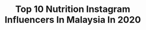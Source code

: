---
title: Top 10 Nutrition Instagram Influencers In Malaysia In 2020
description: >-
  Find top nutrition Instagram influencers in Malaysia in 2020. Most popular hashtags: #bodybuilding #fitness #fitnessjourney.
platform: Instagram
hits: 10
text_top: Analyze the best Instagram profiles on inBeat.
text_bottom: Our search engine has 10 Instagram influencers like this in Malaysia for you to pitch.
profiles:
  - username: "hannaqeela"
    fullname: >-
      Hanna Aqeela
    bio: >-
      Nutritionist | Model / Actress Beauty ✨: @qeelcosmetics Email: hannaqeela90@gmail.com
    location: "Malaysia"
    followers: 336407
    engagement: 355
    commentsToLikes: 0.004946
    id: ck6tj1z991uo40j71d9dsjhmq
    verified: false
    hashtags: "#poplookootd, #danielwellington, #dwmalaysia, #dwinmy"
  - username: "joannasohofficial"
    fullname: >-
      Joanna Soh
    bio: >-
      🧡 Creator @fio.app Fitness App 👧🏻 Certified Trainer & Nutrition Coach 🏋️‍♀️ Full Length Workouts on YouTube| 2mil 👇🏻 3KM Fat Burning Indoor Walk 🚶‍♀️
    location: "Malaysia"
    followers: 109010
    engagement: 202
    commentsToLikes: 0.019201
    id: ck14ipzohgnfs0i19u7hbh6gi
    verified: false
    hashtags: "#diabetes, #teamnike, #fitnessjourney, #fitnessmotivation"
  - username: "mr.jay.rosly"
    fullname: >-
      Kurus Dengan Makan Nasi 🇲🇾
    bio: >-
      HEALTH ° FITNESS ° NUTRITION 🤳🏼Kurus Fit Online Coaching 🤿 #SDiDivers 🛵 #Biker 📲 #CoachJay KLIK LINK UNTUK JOIN CABARAN BUANG LEMAK 👇🏼⬇️👇🏼
    location: "Malaysia"
    followers: 60671
    engagement: 175
    commentsToLikes: 0.012304
    id: ckf5rcfr7c6fz0j23hs7obhow
    verified: false
    hashtags: "#alhamdulillah, #syukur, #malaysia, #borderbilabukakek"
  - username: "nayeri.shahin"
    fullname: >-
      shahin nayeri
    bio: >-
      Owner-founder@ BODYCREW🇮🇷🇹🇷🇬🇧🇦🇪🇲🇾🇸🇬Exclusive distributor of Olimp nutrition🇲🇾Go nutrition🇦🇪YAMAMOTO🇲🇾🇸🇬Theproteinworks🇦🇪🇲🇾OSHEE🇦🇪ironmaxx🇰🇼
    location: "Malaysia"
    followers: 5853
    engagement: 1502
    commentsToLikes: 0.050783
    id: ck5hnajucngz70i11rwpu0kae
    verified: false
    hashtags: ""
  - username: "ragunathan24"
    fullname: >-
      Ragunathan (Men Of Steel)
    bio: >-
      🇲🇾 bodybuilder • Trainer/coach • Mr.Malaysia 2014 ( C.O.C )🏆 • Mr.Johor 2x ( C.O.C )🏆 • Men OF Steel 2014 🥇 • Squeaky Clean Classic 2019 (C.O.C)🏆
    location: "Malaysia"
    followers: 11325
    engagement: 878
    commentsToLikes: 0.045041
    id: ck15sjqdkdcsh0i1948xpciq0
    verified: false
    hashtags: "#motivation, #swole, #proses, #sizeon"
  - username: "timothyc.fitness"
    fullname: >-
      Timothy Chan Fitness
    bio: >-
      Weight Loss | Muscle Building Coach 🏋🏻‍♂️Powerlifter | Bodybuilder 🇲🇾KUL 📥DM me for collab & PT
    location: "Malaysia"
    followers: 5108
    engagement: 1142
    commentsToLikes: 0.019731
    id: ck139vtvxndb30i19fsnzvhi9
    verified: false
    hashtags: "#fitnessmotivation, #sunnyday, #sweat, #learn"
  - username: "firezze"
    fullname: >-
      Far East H
    bio: >-
      Managed by @alyfegroup faizabdulhak@hotmail.com andy@alyfegroup.com Proud Malaysian🇲🇾 Living life with passion Travel | Lifestyle | Fashion | Fitness
    location: "Malaysia"
    followers: 91453
    engagement: 273
    commentsToLikes: 0.011759
    id: ck5bwnf4em17u0i1189n4rm6z
    verified: false
    hashtags: "#alyfetalents, #guardianrayashine, #dudukrumah, #alyfegroup"
  - username: "sazali.samad.shoppe"
    fullname: >-
      Sazali Samad Shoppe
    bio: >-
      Pages : Sazali Samad www.nakubahbadan.com/sazalisamad Ambassador, Online Coaching, PTrainer 📲Wasap :+6 0104568867
    location: "Malaysia"
    followers: 57677
    engagement: 105
    commentsToLikes: 0.014918
    id: ck15sjo74dch80i19lafr9chi
    verified: false
    hashtags: "#sazalisamadfanclub, #sado, #nupreplelaki, #bodybuilder"
  - username: "baby_kilian_albert"
    fullname: >-
      Kilian Torres
    bio: >-
      ❌ #HAIR For Days🦁 ▪️Brand Rep ✖️Fashion/ Influencer/ Toy Review ▪️Dm To Collab ✖️Mama Runs My IG
    location: "Malaysia"
    followers: 51356
    engagement: 393
    commentsToLikes: 0.153645
    id: ck13d2mee3cvt0i194p4pm0bc
    verified: false
    hashtags: "#deltachildren, #dmtocollab, #learning, #dino"
  - username: "gookgiik_kochakorn"
    fullname: >-
      กุ๊กกิ๊ก กชกร
    bio: >-
      CH7 (Work) K.pinit 084-9165656 Review DM Tiktok:gookgiik21 @yuzuyuzubkk #utcc
    location: "Malaysia"
    followers: 490752
    engagement: 84
    commentsToLikes: 0.004424
    id: ck15qaf5o1vxv0i198u4cpz61
    verified: true
    hashtags: "#snapbyggx, #brunohealthysnack, #glutenfree, #vivaplusjelly"
---